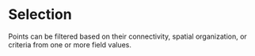 <div class="multiCol">
<div class="col" data-markdown=true>

# Selection

<p>Points can be filtered based on their connectivity, spatial organization, or criteria from one or more field values.</p>
</div>
<div class="col">
<div class="fig-container" data-file="vg-kh-selection" data-preload data-style="height: 768px;">
</div>
</div>
</div>